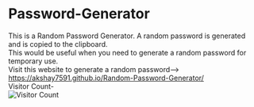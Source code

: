 # Password-Generator

This is a Random Password Generator. A random password is generated and is copied to the clipboard.
<br>
This would be useful when you need to generate a random password for temporary use.
<br>
Visit this website to generate a random password-->   https://akshay7591.github.io/Random-Password-Generator/
<br>
Visitor Count-
<br>
![Visitor Count](https://profile-counter.glitch.me/{Akshay7591}/count.svg)
